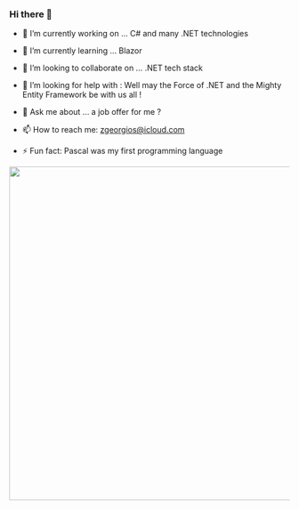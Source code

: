 ### Hi there 👋


- 🔭 I’m currently working on ... C# and many .NET technologies
- 🌱 I’m currently learning ... Blazor
- 👯 I’m looking to collaborate on ... .NET tech stack
- 🤔 I’m looking for help with : Well may the Force of .NET and the Mighty Entity Framework be with us all !
- 💬 Ask me about ... a job offer for me ? 
- 📫 How to reach me: zgeorgios@icloud.com

- ⚡ Fun fact: Pascal was my first programming language


<p align="center">
<img src="https://github-readme-stats.vercel.app/api?username=zacharidis&show_icons=true&count_private=true&theme=solarized-light&hide_border=true" width="600">
</p>
<!--
**zacharidis/zacharidis** is a ✨ _special_ ✨ repository because its `README.md` (this file) appears on your GitHub profile.

Here are some ideas to get you started:



-->
